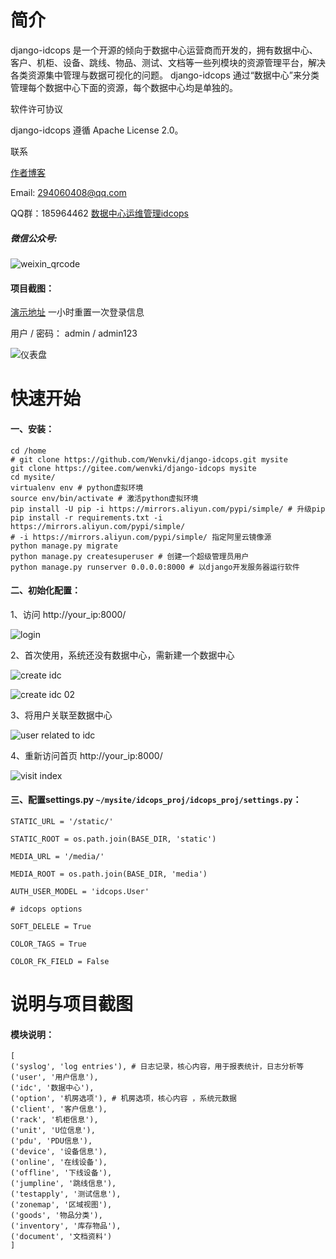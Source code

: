 # 简介
django-idcops 是一个开源的倾向于数据中心运营商而开发的，拥有数据中心、客户、机柜、设备、跳线、物品、测试、文档等一些列模块的资源管理平台，解决各类资源集中管理与数据可视化的问题。
django-idcops 通过“数据中心”来分类管理每个数据中心下面的资源，每个数据中心均是单独的。

软件许可协议

django-idcops 遵循 Apache License 2.0。


联系

[作者博客](https://www.iloxp.com)

Email: 294060408@qq.com

QQ群：185964462
[数据中心运维管理idcops](https://jq.qq.com/?_wv=1027&k=5SVIbPP)

##### 微信公众号:

![weixin_qrcode](https://raw.githubusercontent.com/Wenvki/django-idcops/master/screenshots/qrcode_for_weixin.jpg)

#### 项目截图：

[演示地址](http://idcops.iloxp.com/) 一小时重置一次登录信息

用户 / 密码： admin / admin123

![仪表盘](https://raw.githubusercontent.com/Wenvki/django-idcops/master/screenshots/2018-12-25_173535.jpg)

# 快速开始

#### 一、安装：

```
cd /home
# git clone https://github.com/Wenvki/django-idcops.git mysite
git clone https://gitee.com/wenvki/django-idcops mysite
cd mysite/
virtualenv env # python虚拟环境
source env/bin/activate # 激活python虚拟环境
pip install -U pip -i https://mirrors.aliyun.com/pypi/simple/ # 升级pip
pip install -r requirements.txt -i https://mirrors.aliyun.com/pypi/simple/ 
# -i https://mirrors.aliyun.com/pypi/simple/ 指定阿里云镜像源
python manage.py migrate
python manage.py createsuperuser # 创建一个超级管理员用户
python manage.py runserver 0.0.0.0:8000 # 以django开发服务器运行软件
```


#### 二、初始化配置：

1、访问 http://your_ip:8000/

![login](https://raw.githubusercontent.com/Wenvki/django-idcops/master/screenshots/0001.png)

2、首次使用，系统还没有数据中心，需新建一个数据中心

![create idc](https://raw.githubusercontent.com/Wenvki/django-idcops/master/screenshots/0002.png)

![create idc 02](https://raw.githubusercontent.com/Wenvki/django-idcops/master/screenshots/0003.png)

3、将用户关联至数据中心

![user related to idc](https://raw.githubusercontent.com/Wenvki/django-idcops/master/screenshots/0004.png)

4、重新访问首页 http://your_ip:8000/

![visit index](https://raw.githubusercontent.com/Wenvki/django-idcops/master/screenshots/0005.png)


#### 三、配置settings.py `~/mysite/idcops_proj/idcops_proj/settings.py`：

```
STATIC_URL = '/static/'

STATIC_ROOT = os.path.join(BASE_DIR, 'static')

MEDIA_URL = '/media/'

MEDIA_ROOT = os.path.join(BASE_DIR, 'media')

AUTH_USER_MODEL = 'idcops.User'

# idcops options

SOFT_DELELE = True

COLOR_TAGS = True

COLOR_FK_FIELD = False

```



# 说明与项目截图

#### 模块说明：

```
[
('syslog', 'log entries'), # 日志记录，核心内容，用于报表统计，日志分析等
('user', '用户信息'),
('idc', '数据中心'),  
('option', '机房选项'), # 机房选项，核心内容 ，系统元数据
('client', '客户信息'),
('rack', '机柜信息'),
('unit', 'U位信息'),
('pdu', 'PDU信息'),
('device', '设备信息'),
('online', '在线设备'),
('offline', '下线设备'),
('jumpline', '跳线信息'),
('testapply', '测试信息'),
('zonemap', '区域视图'),
('goods', '物品分类'),
('inventory', '库存物品'),
('document', '文档资料')
]
```
